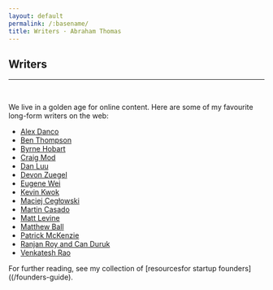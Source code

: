 ```yaml
---
layout: default
permalink: /:basename/
title: Writers · Abraham Thomas
---
```


## Writers

----

<br/>

We live in a golden age for online content.  Here are some of my favourite long-form writers on the web:

* [Alex Danco](https://alexdanco.com/ "software, capital, scarcity and abundance") 
* [Ben Thompson](https://stratechery.com/about/ "FAMAG strategy, aggregation theory") 
* [Byrne Hobart](https://medium.com/@byrnehobart "modern finance with a side of tech")
* [Craig Mod](https://craigmod.com/ "walking, photography, Japan")
* [Dan Luu](https://danluu.com "software engineering")
* [Devon Zuegel](https://devonzuegel.com/page/about-me "systems, infrastructure, cities") 
* [Eugene Wei](https://www.eugenewei.com/ "a little bit of everything") 
* [Kevin Kwok](https://kwokchain.com/about/ "loops, strategy, startups")
* [Maciej Cegłowski](https://idlewords.com/about.htm "the role of tech in society")
* [Martin Casado](https://a16z.com/author/martin-casado/ "enterprise software, GTM, AI/ML") 
* [Matt Levine](https://www.bloomberg.com/opinion/authors/ARbTQlRLRjE/matthew-s-levine "capital markets oh boy")
* [Matthew Ball](https://www.matthewball.vc/ "movies, gaming, the metaverse")
* [Patrick McKenzie](https://www.kalzumeus.com/about/ "engineering, marketing, pricing")
* [Ranjan Roy and Can Duruk](https://themargins.substack.com/ "how tech changes everything")
* <a href="https://www.ribbonfarm.com/about/" title="new ways of seeing the world" target="_blank">Venkatesh Rao</a>


For further reading, see my collection of [resourcesfor startup founders]((/founders-guide).

